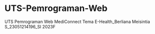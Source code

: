# UTS-Pemrograman-Web
UTS Pemrograman Web MediConnect Tema E-Health_Berliana Meisintia S_23051214196_SI 2023F
